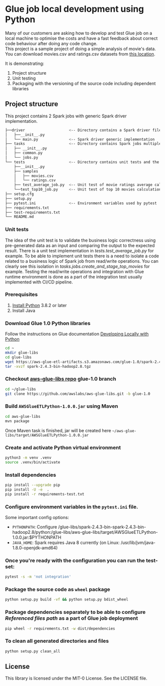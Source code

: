 # Glue job local development using Python

Many of our customers are asking how to develop and test Glue job on a local machine to optimise the costs and have a fast feedback about correct code behaviour after doing any code change.    
This project is a sample project of doing a simple analysis of movie's data. You can download movies.csv and ratings.csv datasets from [this location](http://files.grouplens.org/datasets/movielens/ml-latest.zip).

It is demonstrating:

1. Project structure 
2. Unit testing
3. Packaging with the versioning of the source code including dependent libraries

## Project structure
This project contains 2 Spark jobs with generic Spark driver implementation.

```bash
├──driver                    <-- Directory contains a Spark driver file
│   ├──__init__.py
│   └── main.py              <-- Spark driver generic implementation
├── tasks                    <-- Directory contains Spark jobs multiple implementations
│   ├── __init__.py
│   ├── common.py
│   └── jobs.py
└── tests                    <-- Directory contains unit tests and the subset of input data used for the testing purposes
    ├──__init__.py
    ├── samples
    │   ├── movies.csv
    │   └── ratings.csv
    ├── test_average_job.py  <-- Unit test of movie ratings average calculation
    └──test_top10_job.py     <-- Unit test of top 10 movies calculation
├── setup.cfg
├── setup.py
├── pytest.ini               <-- Environment variables used by pytest
├── requirements.txt
├── test-requirements.txt
└── README.md
```

### Unit tests
The idea of the unit test is to validate the business logic correctness using pre-generated data as an input and comparing the output to the expected result. There is a unit test implementation in *tests.test_average_job.py* for example.
To be able to implement unit tests there is a need to isolate a code related to a business logic of Spark job from read/write operations. You can clearly see this isolation in *tasks.jobs.create_and_stage_top_movies* for example.
Testing the read/write operations and integration with Glue runtime environment is done as a part of the integration test usually implemented with CI/CD pipeline.


### Prerequisites
1. [Install Python](https://realpython.com/installing-python/) 3.8.2 or later
2. Install Java

### Download Glue 1.0 Python libraries
Follow the instructions on Glue documentation [Developing Locally with Python](https://docs.aws.amazon.com/glue/latest/dg/aws-glue-programming-etl-libraries.html#develop-local-python)

```bash
cd ~
mkdir glue-libs
cd glue-libs
wget https://aws-glue-etl-artifacts.s3.amazonaws.com/glue-1.0/spark-2.4.3-bin-hadoop2.8.tgz
tar -xvzf spark-2.4.3-bin-hadoop2.8.tgz
```

### Checkout [aws-glue-libs repo](https://github.com/awslabs/aws-glue-libs) glue-1.0 branch
```bash
cd ~/glue-libs
git clone https://github.com/awslabs/aws-glue-libs.git -b glue-1.0
```

### Build ```AWSGlueETLPython-1.0.0.jar``` using Maven
```bash
cd aws-glue-libs
mvn package
```
Once Maven task is finished, jar will be created here ```~/aws-glue-libs/target/AWSGlueETLPython-1.0.0.jar```
 
### Create and activate Python virtual environment

```bash
python3 -m venv .venv
source .venv/bin/activate
```

### Install dependencies
```bash
pip install --upgrade pip
pip install -U -e  .
pip install -r requirements-test.txt
```

### Configure environment variables in the ``pytest.ini`` file.

Some important config options:
- ``PYTHONPATH``: Configure <YOUR HOME DIR>/glue-libs/spark-2.4.3-bin-spark-2.4.3-bin-hadoop2.8/python:<YOUR HOME DIR>/glue-libs/aws-glue-libs/target/AWSGlueETLPython-1.0.0.jar:$PYTHONPATH
- ``JAVA_HOME``: Spark requires Java 8 currently (on Linux: /usr/lib/jvm/java-1.8.0-openjdk-amd64)

### Once you're ready with the configuration you can run the test-set:
```bash
pytest -s -m 'not integration'
```

### Package the source code as ```wheel``` package

```bash
python setup.py build -vf && python setup.py bdist_wheel
```

### Package dependencies separately to be able to configure *Referenced files path* as a part of Glue job deployment
```bash
pip wheel -r requirements.txt -w dist/dependencies
``` 

### To clean all generated directories and files

```bash
python setup.py clean_all
```

## License

This library is licensed under the MIT-0 License. See the LICENSE file.